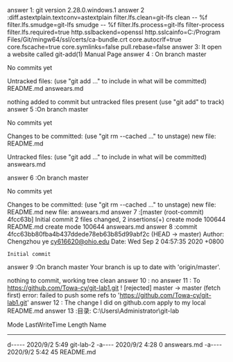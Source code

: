 answer 1: git version 2.28.0.windows.1
answer 2 :diff.astextplain.textconv=astextplain
filter.lfs.clean=git-lfs clean -- %f
filter.lfs.smudge=git-lfs smudge -- %f
filter.lfs.process=git-lfs filter-process
filter.lfs.required=true
http.sslbackend=openssl
http.sslcainfo=C:/Program Files/Git/mingw64/ssl/certs/ca-bundle.crt
core.autocrlf=true
core.fscache=true
core.symlinks=false
pull.rebase=false
answer 3: It open a website called git-add(1) Manual Page
answer 4 : On branch master

No commits yet

Untracked files:
  (use "git add <file>..." to include in what will be committed)
        README.md
        answears.md

nothing added to commit but untracked files present (use "git add" to track)
answer 5 :On branch master

No commits yet

Changes to be committed:
  (use "git rm --cached <file>..." to unstage)
        new file:   README.md

Untracked files:
  (use "git add <file>..." to include in what will be committed)
        answears.md

answer 6 :On branch master

No commits yet

Changes to be committed:
  (use "git rm --cached <file>..." to unstage)
        new file:   README.md
        new file:   answears.md
answer 7 :[master (root-commit) 4fcc63b] Initial commit
 2 files changed, 2 insertions(+)
 create mode 100644 README.md
 create mode 100644 answears.md
 answer 8 :commit 4fcc63bb80fba4b437ddede78eb63b85d99abf2c (HEAD -> master)
Author: Chengzhou ye <cy616620@ohio.edu>
Date:   Wed Sep 2 04:57:35 2020 +0800

    Initial commit
answer 9 :On branch master
Your branch is up to date with 'origin/master'.

nothing to commit, working tree clean
answer 10 : no
answer 11 : To https://github.com/Towa-cy/git-lab1.git
 ! [rejected]        master -> master (fetch first)
error: failed to push some refs to 'https://github.com/Towa-cy/git-lab1.git'
answer 12 : The change I did on github.com apply to my local README.md
answer 13 :目录: C:\Users\Administrator\git-lab


Mode                LastWriteTime         Length Name
----                -------------         ------ ----
d-----         2020/9/2      5:49                git-lab-2
-a----         2020/9/2      4:28              0 answears.md
-a----         2020/9/2      5:42             45 README.md
